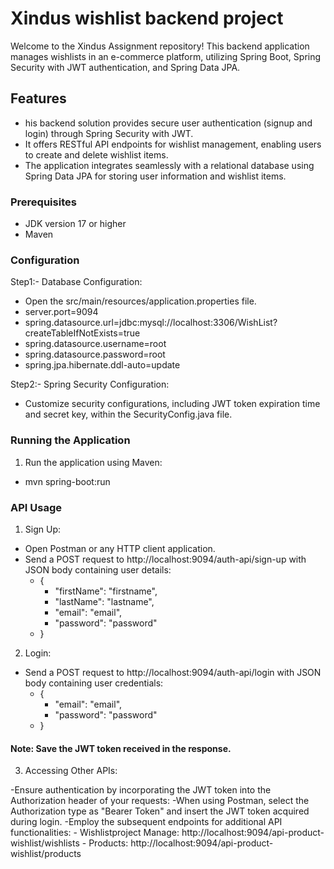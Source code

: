 # Xindus wishlist backend project
Welcome to the Xindus Assignment repository! This backend application manages wishlists in an e-commerce platform, utilizing Spring Boot, Spring Security with JWT authentication, and Spring Data JPA.
## Features
- his backend solution provides secure user authentication (signup and login) through Spring Security with JWT.
- It offers RESTful API endpoints for wishlist management, enabling users to create and delete wishlist items. 
- The application integrates seamlessly with a relational database using Spring Data JPA for storing user information and wishlist items.


### Prerequisites
- JDK version 17 or higher
- Maven

### Configuration
Step1:- Database Configuration:
- Open the src/main/resources/application.properties file.
- server.port=9094
- spring.datasource.url=jdbc:mysql://localhost:3306/WishList?createTableIfNotExists=true
- spring.datasource.username=root
- spring.datasource.password=root
- spring.jpa.hibernate.ddl-auto=update


Step2:- Spring Security Configuration:
- Customize security configurations, including JWT token expiration time and secret key, within the SecurityConfig.java file.

### Running the Application
1. Run the application using Maven:
- mvn spring-boot:run



### API Usage
1. Sign Up:
- Open Postman or any HTTP client application.
- Send a POST request to http://localhost:9094/auth-api/sign-up with JSON body containing user details:
  - {
    - "firstName": "firstname",
    - "lastName": "lastname",
    - "email": "email",
    - "password": "password"
  - }

2. Login:
- Send a POST request to http://localhost:9094/auth-api/login with JSON body containing user credentials:
  - {
    - "email": "email",
    - "password": "password"
   - }

#### Note: Save the JWT token received in the response.

3. Accessing Other APIs:

-Ensure authentication by incorporating the JWT token into the Authorization header of your requests:
-When using Postman, select the Authorization type as "Bearer Token" and insert the JWT token acquired during login.
-Employ the subsequent endpoints for additional API functionalities:
     - Wishlistproject Manage: http://localhost:9094/api-product-wishlist/wishlists
     - Products: http://localhost:9094/api-product-wishlist/products
